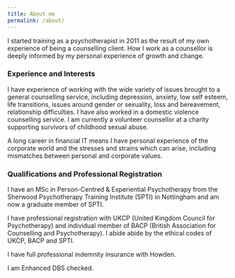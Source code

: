 ```yaml
---
title: About me
permalink: /about/
---
```

I started training as a psychotherapist in 2011 as the result of my own experience of being a counselling client. How I work as a counsellor is deeply informed by my personal experience of growth and change.

### Experience and Interests

I have experience of working with the wide variety of issues brought to a general counselling service, including depression, anxiety, low self esteem, life transitions, issues around gender or sexuality, loss and bereavement, relationship difficulties. I have also worked in a domestic violence counselling service. I am currently a volunteer counsellor at a charity supporting survivors of childhood sexual abuse. 

A long career in financial IT means I have personal experience of the corporate world and the stresses and strains which can arise, including mismatches between personal and corporate values. 

### Qualifications and Professional Registration

I have an MSc in Person-Centred &amp; Experiential Psychotherapy from the Sherwood Psychotherapy Training Institute (SPTI) in Nottingham and am now a graduate member of SPTI.

I have professional registration with UKCP (United Kingdom Council for Psychotherapy) and individual member of BACP (British Association for Counselling and Psychotherapy). I abide abide by the ethical codes of UKCP, BACP and SPTI.

I have full professional indemnity insurance with Howden.

I am Enhanced DBS checked.
